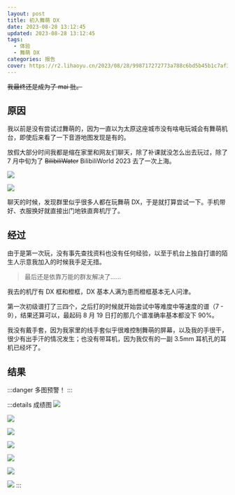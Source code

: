 ```yaml
---
layout: post
title: 初入舞萌 DX
date: 2023-08-28 13:12:45
updated: 2023-08-28 13:12:45
tags:
  - 体验
  - 舞萌 DX
categories: 报告
cover: https://r2.lihaoyu.cn/2023/08/28/998717272773a788c6bd5b45b1c7af31.webp
---
```

~~我最终还是成为了 mai 批。~~

## 原因

我以前是没有尝试过舞萌的，因为一直以为太原这座城市没有啥电玩城会有舞萌机台，即使后来看了一下音游地图发现是有的。

放假大部分时间我都是缩在家里和网友们聊天，除了补课就没怎么出去玩过，除了 7 月中旬为了 ~~BilibiliWater~~ BilibiliWorld 2023 去了一次上海。

![](https://r2.lihaoyu.cn/2023/08/28/881e05898079e11bd28f4957f73f3f82.webp)

![](https://r2.lihaoyu.cn/2023/08/28/455138ce96c9274fcc7a95c6fc1fb2c1.webp)

聊天的时候，发现群里似乎很多人都在玩舞萌 DX，于是就打算尝试一下。手机带好、衣服换好就直接出门地铁直奔机厅了。

## 经过

由于是第一次玩，没有事先查找资料也没有任何经验，以至于机台上独自打谱的陌生人示意我加入的时候我手足无措。

> 最后还是依靠万能的群友解决了……

我去的机厅有 DX 框和橙框，DX 基本人满为患而橙框基本无人问津。

第一次初级谱打了三四个，之后打的时候就开始尝试中等难度中等速度的谱（7 - 9），结果还算可以，最起码 8 月 19 日打的那几个谱准确率基本都没下 90%。

我没有戴手套，因为我家里的线手套似乎很难控制舞萌的屏幕，以及我的手很干，很少有出手汗的情况发生；也没有带耳机，因为我仅有的一副 3.5mm 耳机孔的耳机已经坏了。

## 结果

:::danger 
多图预警！
:::

:::details 成绩图
![](https://r2.lihaoyu.cn/2023/08/28/6d6d397d7d1f817e4032d4578a613ef3.webp)

![](https://r2.lihaoyu.cn/2023/08/28/49b17f670789e45c89486ff3e3b89148.webp)

![](https://r2.lihaoyu.cn/2023/08/28/1c74dd114b1ab564fcc97eee8ce9db39.webp)

![](https://r2.lihaoyu.cn/2023/08/28/74b44f8d538d2db403bf3a574848e211.webp)

![](https://r2.lihaoyu.cn/2023/08/28/ec9f6496fcb18425369e298b572eb3fe.webp)

![](https://r2.lihaoyu.cn/2023/08/28/2ab6bf8778f649550aff9400cab707f2.webp)

![](https://r2.lihaoyu.cn/2023/08/28/31d58adb10f997e138954d5474bce6b7.webp)
:::
